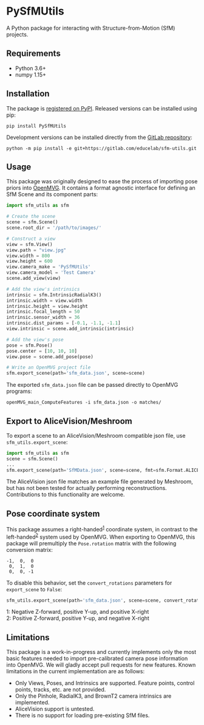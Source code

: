 # PySfMUtils
A Python package for interacting with Structure-from-Motion (SfM) projects. 

## Requirements
* Python 3.6+
* numpy 1.15+

## Installation
The package is [registered on PyPI](https://pypi.org/project/PySfMUtils/). Released versions can be installed using pip:
```shell
pip install PySfMUtils
```

Development versions can be installed directly from the [GitLab repository](https://gitlab.com/educelab/sfm-utils):
```shell
python -m pip install -e git+https://gitlab.com/educelab/sfm-utils.git
```

## Usage
This package was originally designed to ease the process of importing pose priors into 
[OpenMVG](https://github.com/openMVG/openMVG). It contains a format agnostic interface for defining an SfM Scene and its
component parts:

```python
import sfm_utils as sfm

# Create the scene
scene = sfm.Scene()
scene.root_dir = '/path/to/images/'

# Construct a view
view = sfm.View()
view.path = "view.jpg"
view.width = 800
view.height = 600
view.camera_make = 'PySfMUtils'
view.camera_model = 'Test Camera'
scene.add_view(view)

# Add the view's intrinsics
intrinsic = sfm.IntrinsicRadialK3()
intrinsic.width = view.width
intrinsic.height = view.height
intrinsic.focal_length = 50
intrinsic.sensor_width = 36
intrinsic.dist_params = [-0.1, -1.1, -1.1]
view.intrinsic = scene.add_intrinsic(intrinsic)

# Add the view's pose
pose = sfm.Pose()
pose.center = [10, 10, 10]
view.pose = scene.add_pose(pose)

# Write an OpenMVG project file
sfm.export_scene(path='sfm_data.json', scene=scene)
```

The exported `sfm_data.json` file can be passed directly to OpenMVG programs:

```shell
openMVG_main_ComputeFeatures -i sfm_data.json -o matches/
```

## Export to AliceVision/Meshroom
To export a scene to an AliceVision/Meshroom compatible json file, use `sfm_utils.export_scene`:

```python
import sfm_utils as sfm
scene = sfm.Scene()
...
sfm.export_scene(path='SfMData.json', scene=scene, fmt=sfm.Format.ALICE_VISION)
```

The AliceVision json file matches an example file generated by Meshroom, but has not been tested for actually 
performing reconstructions. Contributions to this functionality are welcome.

## Pose coordinate system
This package assumes a right-handed<sup>[1](#sfmcoords)</sup> coordinate system, in contrast to the 
left-handed<sup>[2](#mvgcoords)</sup> system used by OpenMVG. When exporting to OpenMVG, this package will premultiply 
the `Pose.rotation` matrix with the following conversion matrix:

```
-1,  0,  0
 0,  1,  0
 0,  0, -1
```

To disable this behavior, set the `convert_rotations` parameters for `export_scene` to `False`:
```python
sfm_utils.export_scene(path='sfm_data.json', scene=scene, convert_rotations=False)
```

<a name="sfmcoords">1</a>: Negative Z-forward, positive Y-up, and positive X-right  
<a name="mvgcoords">2</a>: Positive Z-forward, positive Y-up, and negative X-right

## Limitations
This package is a work-in-progress and currently implements only the most basic features needed to import pre-calibrated
camera pose information into OpenMVG. We will gladly accept pull requests for new features. Known limitations in the 
current implementation are as follows:

* Only Views, Poses, and Intrinsics are supported. Feature points, control points, tracks, etc. are not provided.
* Only the Pinhole, RadialK3, and BrownT2 camera intrinsics are implemented.
* AliceVision support is untested.
* There is no support for loading pre-existing SfM files.